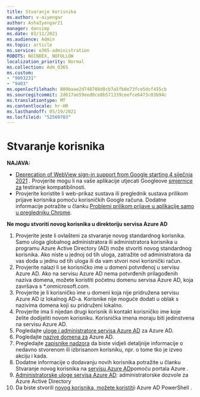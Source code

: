 ```yaml
---
title: Stvaranje korisnika
ms.author: v-aiyengar
author: AshaIyengar21
manager: dansimp
ms.date: 03/11/2021
ms.audience: Admin
ms.topic: article
ms.service: o365-administration
ROBOTS: NOINDEX, NOFOLLOW
localization_priority: Normal
ms.collection: Adm_O365
ms.custom:
- "9003231"
- "9403"
ms.openlocfilehash: 800baae2d748708d8cb7a5fb0e73fce5dcf455cb
ms.sourcegitcommit: 2d617ae59eed0ce8b571339ceefce6473c03b94c
ms.translationtype: MT
ms.contentlocale: hr-HR
ms.lasthandoff: 05/19/2021
ms.locfileid: "52569703"
---
```

# <a name="create-user"></a>Stvaranje korisnika

**NAJAVA:**

- [Deprecation of WebView sign-in support from Google starting 4 siječnja 2021](/azure/active-directory/external-identities/google-federation#deprecation-of-webview-sign-in-support) . Provjerite mogu li na vaše aplikacije utjecati Googleove [smjernice za](https://go.microsoft.com/fwlink/?linkid=2157323) testiranje kompatibilnosti.
- Provjerite koristite li web-prikaz sustava ili preglednik sustava prilikom prijave korisnika pomoću korisničkih Google računa. Dodatne informacije potražite u članku [Problemi prilikom prijave u aplikacije samo u pregledniku Chrome](/office365/troubleshoot/miscellaneous/chrome-behavior-affects-applications).

**Ne mogu stvoriti novog korisnika u direktoriju servisa Azure AD**

1. Provjerite jeste li ovlašteni za stvaranje novog standardnog korisnika. Samo uloga globalnog administratora ili administratora korisnika u programu Azure Active Directory (AD) može stvoriti novog standardnog korisnika. Ako niste u jednoj od tih uloga, zatražite od administratora da vas doda u jednu od tih uloga ili da vam stvori novi korisnički račun.
1. Provjerite nalazi li se korisničko ime u domeni potvrđenoj u servisu Azure AD. Ako na servisu Azure AD nema potvrđenih prilagođenih naziva domena, možete koristiti početnu domenu servisa Azure AD, koja završava s *.onmicrosoft.com.
1. Provjerite je li korisničko ime u domeni koja nije pridružena servisu Azure AD iz lokalnog AD-a. Korisnike nije moguće dodati u oblak s nazivima domena koji su pridruženi lokalno.
1. Provjerite ima li nijedan drugi korisnik ili kontakt korisničko ime koje želite dodijeliti novom korisniku. Korisnička imena moraju biti jedinstvena na servisu Azure AD.
1. Pogledajte [uloge i administratore servisa Azure AD](https://portal.azure.com/#blade/Microsoft_AAD_IAM/ActiveDirectoryMenuBlade/RolesAndAdministrators) za Azure AD.
1. Pogledajte [nazive domena za](https://portal.azure.com/#blade/Microsoft_AAD_IAM/ActiveDirectoryMenuBlade/RolesAndAdministrators) Azure AD.
1. Pregledajte [zapisnike nadzora](https://portal.azure.com/#blade/Microsoft_AAD_IAM/ActiveDirectoryMenuBlade/RolesAndAdministrators) da biste vidjeli detaljnije informacije o nedavno stvorenom ili izbrisanom korisniku, npr. o tome tko je izveo akciju i kada.
1. Dodatne informacije o dodavanju novih korisnika potražite u članku Stvaranje novog korisnika na [servisu Azure AD](/azure/active-directory/active-directory-users-create-azure-portal)pomoću portala Azure .
1. [Administratorske uloge servisa Azure AD](/azure/active-directory/active-directory-assign-admin-roles): administratorske dozvole za Azure Active Directory
1. Da biste stvorili [novog korisnika, možete koristiti](/powershell/module/azuread/new-azureaduser?view=azureadps-2.0)i Azure AD PowerShell .
